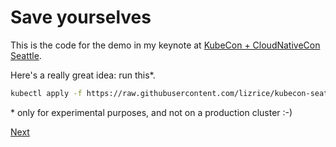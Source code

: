 # Save yourselves

This is the code for the demo in my keynote at [KubeCon + CloudNativeCon Seattle](https://youtu.be/McDzaTnUVWs). 

Here's a really great idea: run this*.

```bash
kubectl apply -f https://raw.githubusercontent.com/lizrice/kubecon-seattle/master/this-is-fine.yaml
```

\* only for experimental purposes, and not on a production cluster :-) 

[Next](./PAGE-2.md)
